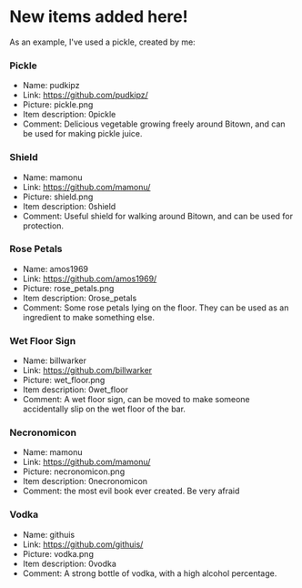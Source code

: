 # New items added here!

As an example, I've used a pickle, created by me:

### Pickle

- Name: pudkipz
- Link: https://github.com/pudkipz/
- Picture: pickle.png
- Item description: 0pickle
- Comment: Delicious vegetable growing freely around Bitown, and can be used for making pickle juice.
	
	

### Shield

- Name: mamonu
- Link: https://github.com/mamonu/
- Picture: shield.png
- Item description: 0shield
- Comment: Useful shield for walking around Bitown, and can be used for protection.



### Rose Petals

- Name: amos1969
- Link: https://github.com/amos1969/
- Picture: rose_petals.png
- Item description: 0rose_petals
- Comment: Some rose petals lying on the floor. They can be used as an ingredient to make something else.

### Wet Floor Sign

- Name: billwarker
- Link: https://github.com/billwarker
- Picture: wet_floor.png
- Item description: 0wet_floor
- Comment: A wet floor sign, can be moved to make someone accidentally slip on the wet floor of the bar.


### Necronomicon

- Name: mamonu
- Link: https://github.com/mamonu/
- Picture: necronomicon.png
- Item description: 0necronomicon
- Comment: the most evil book ever created. Be very afraid

### Vodka

- Name: githuis
- Link: https://github.com/githuis/
- Picture: vodka.png
- Item description: 0vodka
- Comment: A strong bottle of vodka, with a high alcohol percentage.
